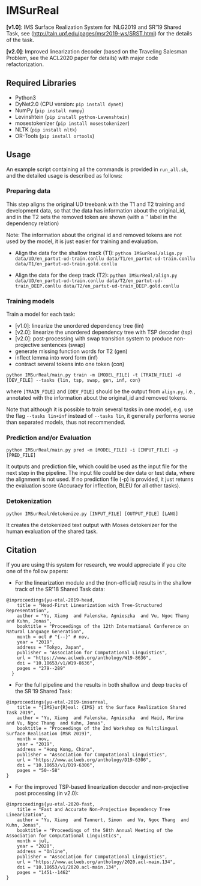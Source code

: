 # IMSurReal

**[v1.0]**: IMS Surface Realization System for INLG2019 and SR'19 Shared Task, see (http://taln.upf.edu/pages/msr2019-ws/SRST.html) for the details of the task.

**[v2.0]**: Improved linearization decoder (based on the Traveling Salesman Problem, see the ACL2020 paper for details) with major code refactorization.
  
## Required Libraries

* Python3
* DyNet2.0 (CPU version: `pip install dynet`)
* NumPy (`pip install numpy`)
* Levinshtein (`pip install python-Levenshtein`)
* mosestokenizer (`pip install mosestokenizer`)
* NLTK (`pip install nltk`)
* OR-Tools (`pip install ortools`)

## Usage

An example script containing all the commands is provided in `run_all.sh`, and the detailed usage is described as follows:

### Preparing data

This step aligns the original UD treebank with the T1 and T2 training and development data, so that the data has information about the original_id, and in the T2 sets the removed token are shown (with a '<LOST>' label in the dependency relation)

Note: The information about the original id and removed tokens are not used by the model, it is just easier for training and evaluation.

* Align the data for the shallow track (T1):
`python IMSurReal/align.py data/UD/en_partut-ud-train.conllu data/T1/en_partut-ud-train.conllu data/T1/en_partut-ud-train.gold.conllu`

* Align the data for the deep track (T2):
`python IMSurReal/align.py data/UD/en_partut-ud-train.conllu data/T2/en_partut-ud-train_DEEP.conllu data/T2/en_partut-ud-train_DEEP.gold.conllu`
  
### Training models

Train a model for each task:

* [v1.0]: linearize the unordered dependency tree (lin)
* [v2.0]: linearize the unordered dependency tree with TSP decoder (tsp)
* [v2.0]: post-processing with swap transition system to produce non-projective sentences (swap)
* generate missing function words for T2 (gen)
* inflect lemma into word form (inf)
* contract several tokens into one token (con)

>
`python IMSurReal/main.py train -m [MODEL_FILE] -t [TRAIN_FILE] -d [DEV_FILE] --tasks {lin, tsp, swap, gen, inf, con}`

where `[TRAIN_FILE]` and `[DEV_FILE]` should be the output from `align.py`, i.e., annotated with the information about the original_id and removed tokens.

Note that although it is possible to train several tasks in one model, e.g. use the flag `--tasks lin+inf` instead of `--tasks lin`, it generally performs worse than separated models, thus not recommended. 
  
### Prediction and/or Evaluation

`python IMSurReal/main.py pred -m [MODEL_FILE] -i [INPUT_FILE] -p [PRED_FILE]`

It outputs and prediction file, which could be used as the input file for the next step in the pipeline. The input file could be dev data or test data, where the alignment is not used. If no prediction file (-p) is provided, it just returns the evaluation score (Accuracy for inflection, BLEU for all other tasks).

### Detokenization

`python IMSurReal/detokenize.py [INPUT_FILE] [OUTPUT_FILE] [LANG]`

It creates the detokenized text output with Moses detokenizer for the human evaluation of the shared task.
  
## Citation

If you are using this system for research, we would appreciate if you cite one of the follow papers:

* For the linearization module and the (non-official) results in the shallow track of the SR'18 Shared Task data:
>
    @inproceedings{yu-etal-2019-head,
        title = "Head-First Linearization with Tree-Structured Representation",
        author = "Yu, Xiang  and Falenska, Agnieszka  and Vu, Ngoc Thang  and Kuhn, Jonas",
        booktitle = "Proceedings of the 12th International Conference on Natural Language Generation",
        month = oct # "{--}" # nov,
        year = "2019",
        address = "Tokyo, Japan",
        publisher = "Association for Computational Linguistics",
        url = "https://www.aclweb.org/anthology/W19-8636",
        doi = "10.18653/v1/W19-8636",
        pages = "279--289"
      }
  
* For the full pipeline and the results in both shallow and deep tracks of the SR'19 Shared Task:
>
    @inproceedings{yu-etal-2019-imsurreal,
        title = "{IMS}ur{R}eal: {IMS} at the Surface Realization Shared Task 2019",
        author = "Yu, Xiang  and Falenska, Agnieszka  and Haid, Marina  and Vu, Ngoc Thang  and Kuhn, Jonas",
        booktitle = "Proceedings of the 2nd Workshop on Multilingual Surface Realisation (MSR 2019)",
        month = nov,
        year = "2019",
        address = "Hong Kong, China",
        publisher = "Association for Computational Linguistics",
        url = "https://www.aclweb.org/anthology/D19-6306",
        doi = "10.18653/v1/D19-6306",
        pages = "50--58"
    }

* For the improved TSP-based linearization decoder and non-projective post processing (in v2.0):
>
    @inproceedings{yu-etal-2020-fast,
        title = "Fast and Accurate Non-Projective Dependency Tree Linearization",
        author = "Yu, Xiang  and Tannert, Simon  and Vu, Ngoc Thang  and Kuhn, Jonas",
        booktitle = "Proceedings of the 58th Annual Meeting of the Association for Computational Linguistics",
        month = jul,
        year = "2020",
        address = "Online",
        publisher = "Association for Computational Linguistics",
        url = "https://www.aclweb.org/anthology/2020.acl-main.134",
        doi = "10.18653/v1/2020.acl-main.134",
        pages = "1451--1462"
    }
